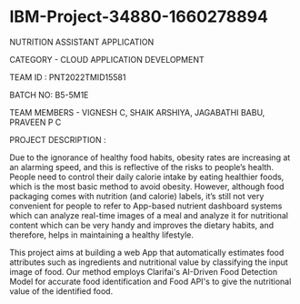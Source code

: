 # IBM-Project-34880-1660278894
NUTRITION ASSISTANT APPLICATION

CATEGORY - CLOUD APPLICATION DEVELOPMENT

TEAM ID : PNT2022TMID15581

BATCH NO: B5-5M1E

TEAM MEMBERS - VIGNESH C, SHAIK ARSHIYA, JAGABATHI BABU, PRAVEEN P C

PROJECT DESCRIPTION :

Due to the ignorance of healthy food habits, obesity rates are increasing at an alarming speed, and this is reflective of the risks to people’s health. People need to control their daily calorie intake by eating healthier foods, which is the most basic method to avoid obesity. However, although food packaging comes with nutrition (and calorie) labels, it’s still not very convenient for people to refer to App-based nutrient dashboard systems which can analyze real-time images of a meal and analyze it for nutritional content which can be very handy and improves the dietary habits, and therefore, helps in maintaining a healthy lifestyle.

This project aims at building a web App that automatically estimates food attributes such as ingredients and nutritional value by classifying the input image of food. Our method employs Clarifai's AI-Driven Food Detection Model for accurate food identification and Food API's to give the nutritional value of the identified food.